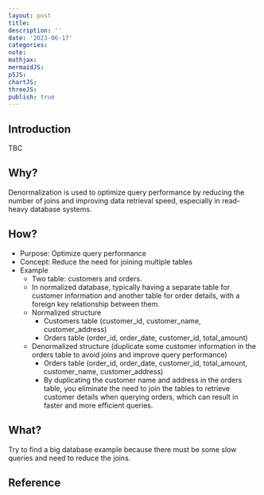 ```yaml
---
layout: post
title:
description: ''
date: '2023-06-17'
categories:
note:
mathjax:
mermaidJS:
p5JS:
chartJS:
threeJS:
publish: true
---
```


## Introduction

TBC

## Why?

Denormalization is used to optimize query performance by reducing the number of joins and improving data retrieval speed, especially in read-heavy database systems.

## How?

* Purpose: Optimize query performance
* Concept: Reduce the need for joining multiple tables
* Example
  * Two table: customers and orders.
  * In normalized database, typically having a separate table for customer information and another table for order details, with a foreign key relationship between them.
  * Normalized structure
    * Customers table (customer_id, customer_name, customer_address)
    * Orders table (order_id, order_date, customer_id, total_amount)
  * Denormalized structure (duplicate some customer information in the orders table to avoid joins and improve query performance)
    * Orders table (order_id, order_date, customer_id, total_amount, customer_name, customer_address)
    * By duplicating the customer name and address in the orders table, you eliminate the need to join the tables to retrieve customer details when querying orders, which can result in faster and more efficient queries.

## What?

Try to find a big database example because there must be some slow queries and need to reduce the joins.

## Reference
